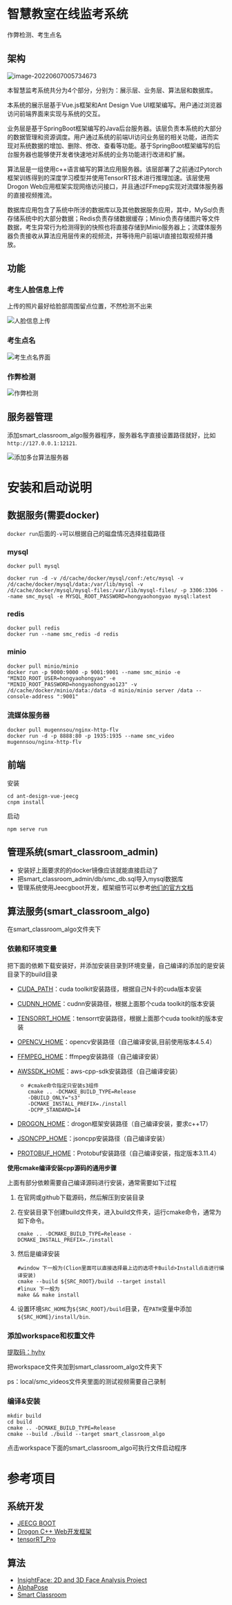 # 智慧教室在线监考系统

作弊检测、考生点名

## 架构

![image-20220607005734673](.img/README/image-20220607005734673.png) 

本智慧监考系统共分为4个部分，分别为：展示层、业务层、算法层和数据库。

本系统的展示层基于Vue.js框架和Ant Design Vue UI框架编写。用户通过浏览器访问前端界面来实现与系统的交互。

业务层是基于SpringBoot框架编写的Java后台服务器。该层负责本系统的大部分的数据管理和资源调度。用户通过系统的前端UI访问业务层的相关功能，进而实现对系统数据的增加、删除、修改、查看等功能。基于SpringBoot框架编写的后台服务器也能够使开发者快速地对系统的业务功能进行改进和扩展。

算法层是一组使用c++语言编写的算法应用服务器。该层部署了之前通过Pytorch框架训练得到的深度学习模型并使用TensorRT技术进行推理加速。该层使用Drogon Web应用框架实现网络访问接口，并且通过FFmepg实现对流媒体服务器的直接视频推流。

数据库应用包含了系统中所涉的数据库以及其他数据服务应用，其中，MySql负责存储系统中的大部分数据；Redis负责存储数据缓存；Minio负责存储图片等文件数据，考生异常行为检测得到的快照也将直接存储到Minio服务器上；流媒体服务器负责接收从算法应用层传来的视频流，并等待用户前端UI直接拉取视频并播放。

## 功能

### 考生人脸信息上传

上传的照片最好给脸部周围留点位置，不然检测不出来

![人脸信息上传](.img/README/人脸信息上传.png) 

### 考生点名

![考生点名界面](.img/README/考生点名界面.png)

### 作弊检测

![作弊检测](.img/README/作弊检测.png)

## 服务器管理

添加smart_classroom_algo服务器程序，服务器名字直接设置路径就好，比如`http://127.0.0.1:12121`.

![添加多台算法服务器](.img/README/添加多台算法服务器.png)

# 安装和启动说明

## 数据服务(需要docker)

`docker run`后面的`-v`可以根据自己的磁盘情况选择挂载路径

### mysql

```shell
docker pull mysql

docker run -d -v /d/cache/docker/mysql/conf:/etc/mysql -v /d/cache/docker/mysql/data:/var/lib/mysql -v /d/cache/docker/mysql/mysql-files:/var/lib/mysql-files/ -p 3306:3306 --name smc_mysql -e MYSQL_ROOT_PASSWORD=hongyaohongyao mysql:latest
```

### redis

```
docker pull redis
docker run --name smc_redis -d redis
```

### minio

```shell
docker pull minio/minio
docker run -p 9000:9000 -p 9001:9001 --name smc_minio -e "MINIO_ROOT_USER=hongyaohongyao" -e "MINIO_ROOT_PASSWORD=hongyaohongyao123" -v /d/cache/docker/minio/data:/data -d minio/minio server /data --console-address ":9001"
```

### 流媒体服务器

```shell
docker pull mugennsou/nginx-http-flv
docker run -d -p 8888:80 -p 1935:1935 --name smc_video mugennsou/nginx-http-flv
```

## 前端

安装

```shell
cd ant-design-vue-jeecg
cnpm install
```

启动

``` shell
npm serve run
```

## 管理系统(smart_classroom_admin)

- 安装好上面要求的的docker镜像应该就能直接启动了
- 把smart_classroom_admin/db/smc_db.sql导入mysql数据库
- 管理系统使用Jeecgboot开发，框架细节可以参考[他们的官方文档](http://jeecg-boot.mydoc.io/)  

## 算法服务(smart_classroom_algo)

在smart_classroom_algo文件夹下

### 依赖和环境变量

把下面的依赖下载安装好，并添加安装目录到环境变量，自己编译的添加的是安装目录下的build目录

- [CUDA_PATH](https://blog.csdn.net/m0_45447650/article/details/123704930)：cuda toolkit安装路径，根据自己N卡的cuda版本安装

- [CUDNN_HOME](https://developer.nvidia.com/cudnn-download-survey)：cudnn安装路径，根据上面那个cuda toolkit的版本安装

- [TENSORRT_HOME](https://developer.nvidia.com/nvidia-tensorrt-download)：tensorrt安装路径，根据上面那个cuda toolkit的版本安装

- [OPENCV_HOME](https://opencv.org/releases/)：opencv安装路径（自己编译安装,目前使用版本4.5.4）

- [FFMPEG_HOME](https://ffmpeg.org/)：ffmpeg安装路径（自己编译安装）

- [AWSSDK_HOME](https://github.com/aws/aws-sdk-cpp)：aws-cpp-sdk安装路径（自己编译安装）

  - ```shell
    #cmake命令指定只安装s3组件
    cmake .. -DCMAKE_BUILD_TYPE=Release
    -DBUILD_ONLY="s3"
    -DCMAKE_INSTALL_PREFIX=./install
    -DCPP_STANDARD=14
    ```

- [DROGON_HOME](https://github.com/drogonframework/drogon/releases/tag/v1.7.4)：drogon框架安装路径（自己编译安装，要求c++17）

- [JSONCPP_HOME](https://github.com/open-source-parsers/jsoncpp)：jsoncpp安装路径（自己编译安装）

- [PROTOBUF_HOME](https://github.com/protocolbuffers/protobuf/releases/tag/v3.11.4)：Protobuf安装路径（自己编译安装，指定版本3.11.4）

**使用cmake编译安装cpp源码的通用步骤** 

上面有部分依赖需要自己编译源码进行安装，通常需要如下过程

1. 在官网或github下载源码，然后解压到安装目录

2. 在安装目录下创建build文件夹，进入build文件夹，运行cmake命令，通常为如下命令。

   ```shell
   cmake .. -DCMAKE_BUILD_TYPE=Release -DCMAKE_INSTALL_PREFIX=./install
   ```

3. 然后是编译安装

   ```shell
   #window 下一般为(Clion里面可以直接选择最上边的选项卡Build>Install点击进行编译安装)
   cmake --build ${SRC_ROOT}/build --target install
   #linux 下一般为
   make && make install
   ```

4. 设置环境`SRC_HOME`为`${SRC_ROOT}/build`目录，在`PATH`变量中添加`${SRC_HOME}/install/bin`.

### 添加workspace和权重文件

[提取码：hyhy](https://pan.baidu.com/s/1d-QD7Jt56JO98gvH0LFPfQ ) 

把workspace文件夹加到smart_classroom_algo文件夹下

ps：local/smc_videos文件夹里面的测试视频需要自己录制

### 编译&安装

```
mkdir build
cd build
cmake .. -DCMAKE_BUILD_TYPE=Release
cmake --build ./build --target smart_classroom_algo
```

点击workspace下面的smart_classroom_algo可执行文件启动程序

# 参考项目

## 系统开发

- [JEECG BOOT](https://github.com/jeecgboot/jeecg-boot) 
- [Drogon C++ Web开发框架](https://github.com/drogonframework/drogon) 
- [tensorRT_Pro](https://github.com/shouxieai/tensorRT_Pro) 

## 算法

- [InsightFace: 2D and 3D Face Analysis Project](https://github.com/deepinsight/insightface) 
- [AlphaPose](https://github.com/MVIG-SJTU/AlphaPose) 
- [Smart Classroom](https://github.com/hongyaohongyao/smart_classroom) 